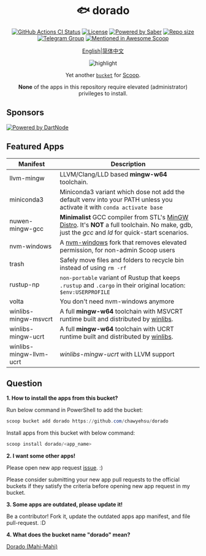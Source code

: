 <div align="center">
    <h1 align="center">🐟 dorado</h1>
    <p align="center">
        <a href="https://github.com/chawyehsu/dorado/actions/workflows/ci.yml"><img src="https://img.shields.io/github/actions/workflow/status/chawyehsu/dorado/ci.yml?style=flat-square&logo=github&label=Tests" alt="GitHub Actions CI Status"></a>
        <a href="https://github.com/chawyehsu/dorado/blob/master/UNLICENSE"><img src="https://img.shields.io/github/license/chawyehsu/dorado.svg?style=flat-square" alt="License"></a>
        <a href="https://www.microsoft.com/en-us/windows"><img src="https://img.shields.io/badge/Target-Windows%2010-0067B8.svg?style=flat-square" alt="Powered by Saber" /></a>
        <a href="https://github.com/chawyehsu/dorado"><img src="https://img.shields.io/github/repo-size/chawyehsu/dorado.svg?style=flat-square" alt="Repo size"></a>
        <a href="https://t.me/scoop_rs" title="Telegram Group"><img src="https://img.shields.io/badge/Telegram-Group-0067B8.svg?style=flat-square&logo=telegram&color=0088cc&labelColor=282c34&longCache=true" alt="Telegram Group"></a>
        <a href="https://github.com/scoopinstaller/awesome/blob/master/README.md" title="Awesome Scoop"><img src="https://awesome.re/mentioned-badge-flat.svg" alt="Mentioned in Awesome Scoop"></a>
    </p>
    <p align="center">
        <a href="README.md">English</a>|<a href="README.zh-Hans.md">简体中文</a>
    </p>
    <p align="center"><img align="center" src="https://user-images.githubusercontent.com/5764917/100413251-da9d0400-30b1-11eb-9bf8-3a97713e7730.gif" alt="highlight" /></p>
    <p align="center">
        Yet another <a href="https://github.com/lukesampson/scoop/wiki/Buckets"><code>bucket</code></a> for <a href="https://github.com/lukesampson/scoop">Scoop</a>.
    </p>
    <p align="center">
        <strong>None</strong> of the apps in this repository require elevated (administrator) privileges to install.
    </p>
</div>

## Sponsors

[![Powered by DartNode](https://dartnode.com/branding/DN-Open-Source-sm.png)](https://dartnode.com "Powered by DartNode - Free VPS for Open Source")

## Featured Apps

| Manifest                | Description                                                                                                                                            |
| ----------------------- | ------------------------------------------------------------------------------------------------------------------------------------------------------ |
| llvm-mingw              | LLVM/Clang/LLD based **mingw-w64** toolchain.                                                                                                          |
| miniconda3              | Miniconda3 variant which dose not add the default venv into your PATH unless you activate it with `conda activate base`                                |
| nuwen-mingw-gcc         | **Minimalist** GCC compiler from STL's [MinGW Distro]. It's **NOT** a full toolchain. No make, gdb, just the _gcc_ and _ld_ for quick-start scenarios. |
| nvm-windows             | A [nvm-windows] fork that removes elevated permission, for non-admin Scoop users                                                                       |
| trash                   | Safely move files and folders to recycle bin instead of using `rm -rf`                                                                                 |
| rustup-np               | `non-portable` variant of Rustup that keeps `.rustup` and `.cargo` in their original location: `$env:USERPROFILE`                                      |
| volta                   | You don't need nvm-windows anymore                                                                                                                     |
| winlibs-mingw-msvcrt    | A full **mingw-w64** toolchain with MSVCRT runtime built and distributed by [winlibs].                                                                 |
| winlibs-mingw-ucrt      | A full **mingw-w64** toolchain with UCRT runtime built and distributed by [winlibs].                                                                   |
| winlibs-mingw-llvm-ucrt | _winlibs-mingw-ucrt_ with LLVM support                                                                                                                 |

## Question

**1. How to install the apps from this bucket?**

Run below command in PowerShell to add the bucket:

```powershell
scoop bucket add dorado https://github.com/chawyehsu/dorado
```

Install apps from this bucket with below command:

```powershell
scoop install dorado/<app_name>
```

**2. I want some other apps!**

Please open new app request [issue]. :)

Please consider submitting your new app pull requests to the official buckets if
they satisfy the criteria before opening new app request in my bucket.

**3. Some apps are outdated, please update it!**

Be a contributor! Fork it, update the outdated apps app manifest, and file pull-request. :D

**4. What does the bucket name "dorado" mean?**

[Dorado (Mahi-Mahi)]

[MinGW Distro]: https://nuwen.net/mingw.html
[nvm-windows]: https://github.com/chawyehsu/nvm-windows
[winlibs]: https://winlibs.com/
[issue]: https://github.com/chawyehsu/dorado/issues
[Dorado (Mahi-Mahi)]: https://en.wikipedia.org/wiki/Mahi-mahi
